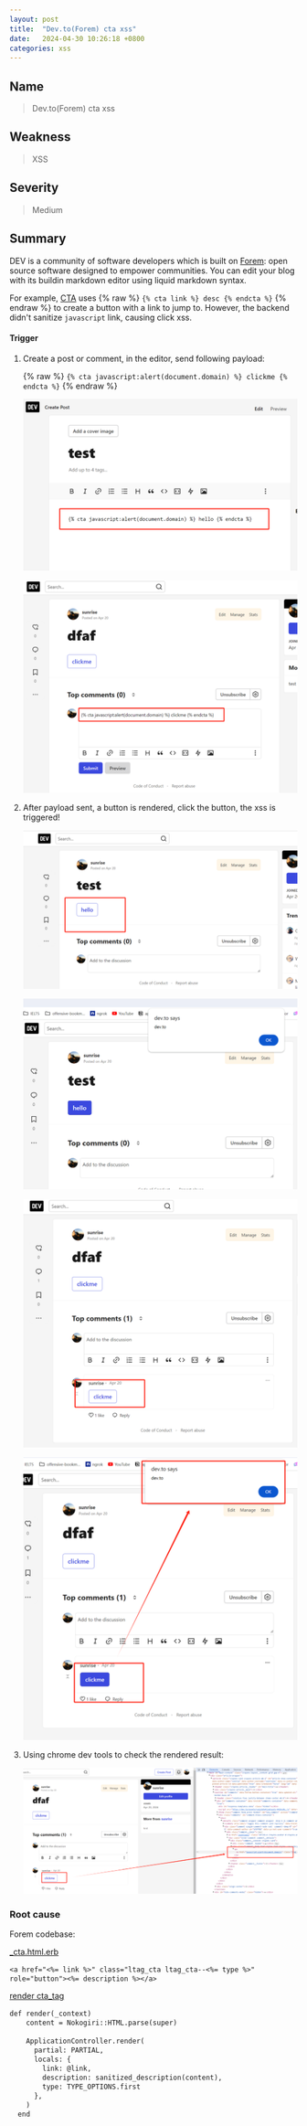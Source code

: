 ```yaml
---
layout: post
title:  "Dev.to(Forem) cta xss"
date:   2024-04-30 10:26:18 +0800
categories: xss
---
```


## Name

> Dev.to(Forem) cta xss

## Weakness

> XSS 

## Severity
> Medium


## Summary

DEV is a community of software developers which is built on [Forem](https://github.com/forem): open source software designed to empower communities. You can edit your blog with its buildin markdown editor using liquid markdown syntax.

For example, [CTA](https://dev.to/devteam/lesser-known-features-of-dev-embedding-call-to-action-cta-buttons-2gni) uses {% raw  %}
`{% cta link %} desc {% endcta %}`
{% endraw %} to create a button with a link to jump to. However, the backend didn't sanitize `javascript` link, causing click xss.


#### Trigger
1. Create a post or comment, in the editor, send following payload:

    {% raw  %}
    `{% cta javascript:alert(document.domain) %} clickme {% endcta %}`
    {% endraw %}

    ![dev1](/assets/images/bughunter/dev1.png)

    ![dev1](/assets/images/bughunter/dev-com1.png)

2. After payload sent, a button is rendered, click the button, the xss is triggered!

    ![dev2](/assets/images/bughunter/dev2.png)

    ![dev3](/assets/images/bughunter/dev3.png)

    ![dev2](/assets/images/bughunter/dev-com2.png)

    ![dev3](/assets/images/bughunter/dev-com3.png)

3. Using chrome dev tools to check the rendered result:
    
    ![dev4](/assets/images/bughunter/dev-com4.png)


### Root cause

Forem codebase: 

[_cta.html.erb](https://github.com/forem/forem/blob/7c3e5b2b999f3cc830b02a2ec21735cc464bf16d/app/views/liquids/_cta.html.erb#L1)

```
<a href="<%= link %>" class="ltag_cta ltag_cta--<%= type %>" role="button"><%= description %></a>
```

[render cta_tag](https://github.com/forem/forem/blob/7c3e5b2b999f3cc830b02a2ec21735cc464bf16d/app/liquid_tags/cta_tag.rb#L21)

```
def render(_context)
    content = Nokogiri::HTML.parse(super)

    ApplicationController.render(
      partial: PARTIAL,
      locals: {
        link: @link,
        description: sanitized_description(content),
        type: TYPE_OPTIONS.first
      },
    )
  end
```



